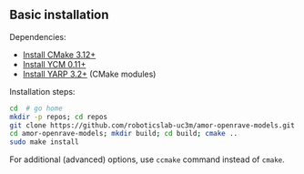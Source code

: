 ## Basic installation

Dependencies:

- [Install CMake 3.12+](https://github.com/roboticslab-uc3m/installation-guides/blob/develop/install-cmake.md)
- [Install YCM 0.11+](https://github.com/roboticslab-uc3m/installation-guides/blob/master/install-ycm.md)
- [Install YARP 3.2+](https://github.com/roboticslab-uc3m/installation-guides/blob/develop/install-yarp.md) (CMake modules)

Installation steps:

```bash
cd  # go home
mkdir -p repos; cd repos                                                # create $HOME/repos and enter it
git clone https://github.com/roboticslab-uc3m/amor-openrave-models.git  # download repository
cd amor-openrave-models; mkdir build; cd build; cmake ..                # configure the build
sudo make install                                                       # install
```

For additional (advanced) options, use `ccmake` command instead of `cmake`.
